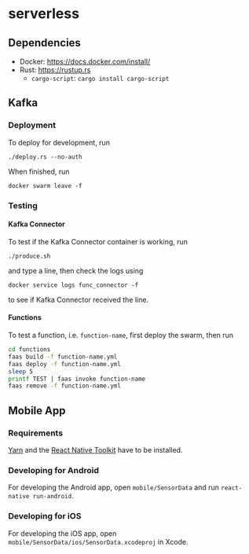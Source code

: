 # serverless

## Dependencies

- Docker: https://docs.docker.com/install/
- Rust: https://rustup.rs
  - `cargo-script`: `cargo install cargo-script`

## Kafka

### Deployment

To deploy for development, run

```
./deploy.rs --no-auth
```

When finished, run

```
docker swarm leave -f
```

### Testing

#### Kafka Connector

To test if the Kafka Connector container is working, run

```
./produce.sh
```

and type a line, then check the logs using

```
docker service logs func_connector -f
```

to see if Kafka Connector received the line.

#### Functions

To test a function, i.e. `function-name`, first deploy the swarm, then run

```bash
cd functions
faas build -f function-name.yml
faas deploy -f function-name.yml
sleep 5
printf TEST | faas invoke function-name
faas remove -f function-name.yml
```

## Mobile App

### Requirements

[Yarn](https://www.yarnpkg.com/en/docs/install) and the [React Native Toolkit](https://facebook.github.io/react-native/docs/getting-started) have to be installed.

### Developing for Android

For developing the Android app, open `mobile/SensorData` and run `react-native run-android`.

### Developing for iOS

For developing the iOS app, open `mobile/SensorData/ios/SensorData.xcodeproj` in Xcode.

